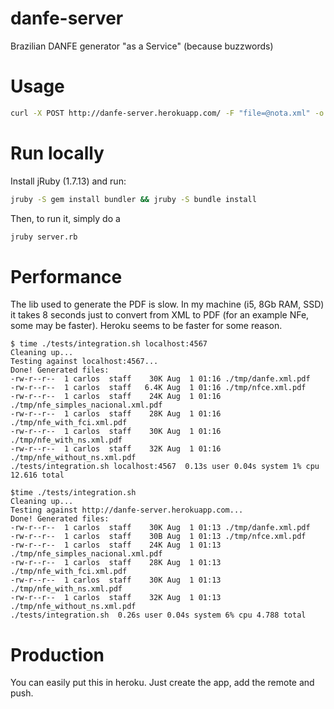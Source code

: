 danfe-server
============

Brazilian DANFE generator "as a Service" (because buzzwords)

# Usage

```sh
curl -X POST http://danfe-server.herokuapp.com/ -F "file=@nota.xml" -o danfe.pdf
```
# Run locally

Install jRuby (1.7.13) and run:

```sh
jruby -S gem install bundler && jruby -S bundle install
```

Then, to run it, simply do a

```sh
jruby server.rb
```

# Performance

The lib used to generate the PDF is slow. In my machine (i5, 8Gb RAM, SSD) it
takes 8 seconds just to convert from XML to PDF (for an example NFe, some may
be faster). Heroku seems to be faster for some reason.

```
$ time ./tests/integration.sh localhost:4567
Cleaning up...
Testing against localhost:4567...
Done! Generated files:
-rw-r--r--  1 carlos  staff    30K Aug  1 01:16 ./tmp/danfe.xml.pdf
-rw-r--r--  1 carlos  staff   6.4K Aug  1 01:16 ./tmp/nfce.xml.pdf
-rw-r--r--  1 carlos  staff    24K Aug  1 01:16 ./tmp/nfe_simples_nacional.xml.pdf
-rw-r--r--  1 carlos  staff    28K Aug  1 01:16 ./tmp/nfe_with_fci.xml.pdf
-rw-r--r--  1 carlos  staff    30K Aug  1 01:16 ./tmp/nfe_with_ns.xml.pdf
-rw-r--r--  1 carlos  staff    32K Aug  1 01:16 ./tmp/nfe_without_ns.xml.pdf
./tests/integration.sh localhost:4567  0.13s user 0.04s system 1% cpu 12.616 total

$time ./tests/integration.sh
Cleaning up...
Testing against http://danfe-server.herokuapp.com...
Done! Generated files:
-rw-r--r--  1 carlos  staff    30K Aug  1 01:13 ./tmp/danfe.xml.pdf
-rw-r--r--  1 carlos  staff    30B Aug  1 01:13 ./tmp/nfce.xml.pdf
-rw-r--r--  1 carlos  staff    24K Aug  1 01:13 ./tmp/nfe_simples_nacional.xml.pdf
-rw-r--r--  1 carlos  staff    28K Aug  1 01:13 ./tmp/nfe_with_fci.xml.pdf
-rw-r--r--  1 carlos  staff    30K Aug  1 01:13 ./tmp/nfe_with_ns.xml.pdf
-rw-r--r--  1 carlos  staff    32K Aug  1 01:13 ./tmp/nfe_without_ns.xml.pdf
./tests/integration.sh  0.26s user 0.04s system 6% cpu 4.788 total
```

# Production

You can easily put this in heroku. Just create the app, add the remote and push.
